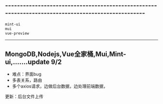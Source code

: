 ## --------------------------------------------------------------------------------------------------

```html
mint-ui
mui
vue-preview
```

----------------------------------------------------------------------------------------------------------------------------------------------

## MongoDB,Nodejs,Vue全家桶,Mui,Mint-ui,.......update 9/2

- 难点：界面bug
- 多表关系，路由
- 多个axios请求，边做后台数据，边处理前端数据，

更新：后台文件上传